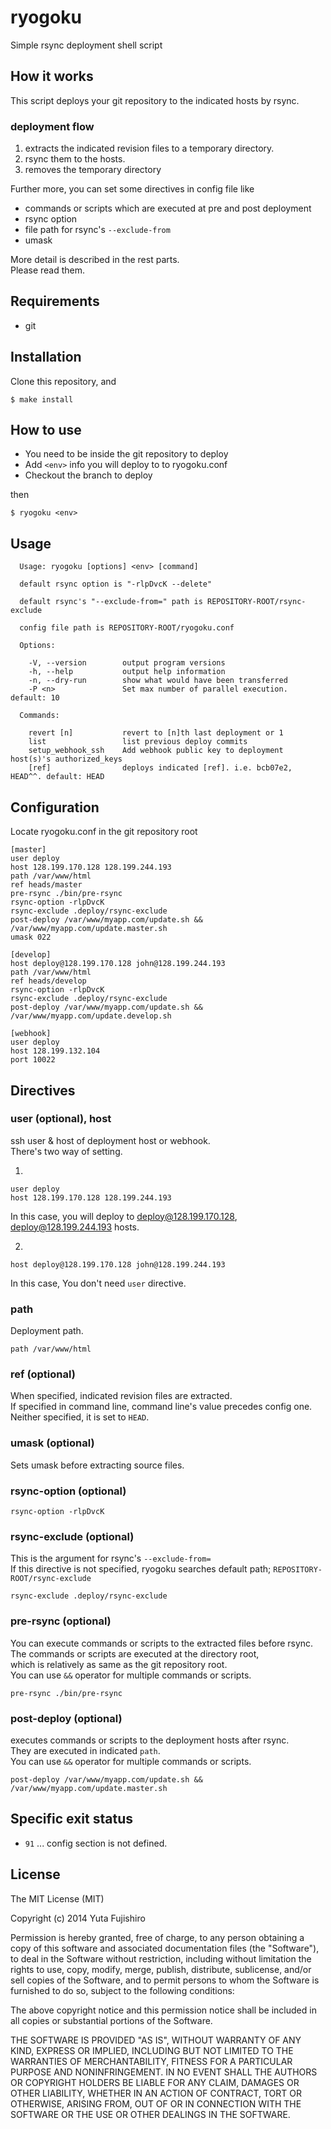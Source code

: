 # ryogoku

Simple rsync deployment shell script

## How it works

This script deploys your git repository to the indicated hosts by rsync.

### deployment flow
1. extracts the indicated revision files to a temporary directory.  
2. rsync them to the hosts.  
3. removes the temporary directory  

Further more, you can set some directives in config file like

* commands or scripts which are executed at pre and post deployment
* rsync option
* file path for rsync's `--exclude-from`
* umask

More detail is described in the rest parts.  
Please read them.

## Requirements

* git

## Installation

Clone this repository, and

```
$ make install
```

## How to use

* You need to be inside the git repository to deploy
* Add `<env>` info you will deploy to to ryogoku.conf
* Checkout the branch to deploy

then

```
$ ryogoku <env>
```

## Usage

```
  Usage: ryogoku [options] <env> [command]

  default rsync option is "-rlpDvcK --delete"

  default rsync's "--exclude-from=" path is REPOSITORY-ROOT/rsync-exclude

  config file path is REPOSITORY-ROOT/ryogoku.conf

  Options:

    -V, --version        output program versions
    -h, --help           output help information
    -n, --dry-run        show what would have been transferred
    -P <n>               Set max number of parallel execution. default: 10

  Commands:

    revert [n]           revert to [n]th last deployment or 1
    list                 list previous deploy commits
    setup_webhook_ssh    Add webhook public key to deployment host(s)'s authorized_keys
    [ref]                deploys indicated [ref]. i.e. bcb07e2, HEAD^^. default: HEAD
```

## Configuration

Locate ryogoku.conf in the git repository root

```
[master]
user deploy
host 128.199.170.128 128.199.244.193
path /var/www/html
ref heads/master
pre-rsync ./bin/pre-rsync
rsync-option -rlpDvcK
rsync-exclude .deploy/rsync-exclude
post-deploy /var/www/myapp.com/update.sh && /var/www/myapp.com/update.master.sh
umask 022

[develop]
host deploy@128.199.170.128 john@128.199.244.193
path /var/www/html
ref heads/develop
rsync-option -rlpDvcK
rsync-exclude .deploy/rsync-exclude
post-deploy /var/www/myapp.com/update.sh && /var/www/myapp.com/update.develop.sh

[webhook]
user deploy
host 128.199.132.104
port 10022
```

## Directives

### user (optional), host

ssh user & host of deployment host or webhook.  
There's two way of setting.

1.

```
user deploy
host 128.199.170.128 128.199.244.193
```

In this case, you will deploy to deploy@128.199.170.128, deploy@128.199.244.193 hosts.

2.

```
host deploy@128.199.170.128 john@128.199.244.193
```

In this case, You don't need `user` directive.

### path

Deployment path.

```
path /var/www/html
```

### ref (optional)

When specified, indicated revision files are extracted.  
If specified in command line, command line's value precedes config one.  
Neither specified, it is set to `HEAD`.

### umask (optional)

Sets umask before extracting source files.

### rsync-option (optional)

```
rsync-option -rlpDvcK
```

### rsync-exclude (optional)

This is the argument for rsync's `--exclude-from=`  
If this directive is not specified, ryogoku searches default path; `REPOSITORY-ROOT/rsync-exclude`

```
rsync-exclude .deploy/rsync-exclude
```

### pre-rsync (optional)

You can execute commands or scripts to the extracted files before rsync.  
The commands or scripts are executed at the directory root,  
which is relatively as same as the git repository root.  
You can use `&&` operator for multiple commands or scripts.

```
pre-rsync ./bin/pre-rsync
```

### post-deploy (optional)

executes commands or scripts to the deployment hosts after rsync.  
They are executed in indicated `path`.  
You can use `&&` operator for multiple commands or scripts.

```
post-deploy /var/www/myapp.com/update.sh && /var/www/myapp.com/update.master.sh
```

## Specific exit status

* `91` ... config section is not defined.

## License

The MIT License (MIT)

Copyright (c) 2014 Yuta Fujishiro

Permission is hereby granted, free of charge, to any person obtaining a copy
of this software and associated documentation files (the "Software"), to deal
in the Software without restriction, including without limitation the rights
to use, copy, modify, merge, publish, distribute, sublicense, and/or sell
copies of the Software, and to permit persons to whom the Software is
furnished to do so, subject to the following conditions:

The above copyright notice and this permission notice shall be included in all
copies or substantial portions of the Software.

THE SOFTWARE IS PROVIDED "AS IS", WITHOUT WARRANTY OF ANY KIND, EXPRESS OR
IMPLIED, INCLUDING BUT NOT LIMITED TO THE WARRANTIES OF MERCHANTABILITY,
FITNESS FOR A PARTICULAR PURPOSE AND NONINFRINGEMENT. IN NO EVENT SHALL THE
AUTHORS OR COPYRIGHT HOLDERS BE LIABLE FOR ANY CLAIM, DAMAGES OR OTHER
LIABILITY, WHETHER IN AN ACTION OF CONTRACT, TORT OR OTHERWISE, ARISING FROM,
OUT OF OR IN CONNECTION WITH THE SOFTWARE OR THE USE OR OTHER DEALINGS IN THE
SOFTWARE.
